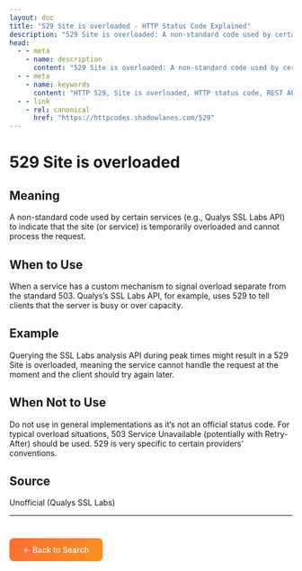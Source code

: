 ```yaml
---
layout: doc
title: "529 Site is overloaded - HTTP Status Code Explained"
description: "529 Site is overloaded: A non-standard code used by certain services (e.g., Qualys SSL Labs API) to indicate that the site (or service) is temporarily overlo..."
head:
  - - meta
    - name: description
      content: "529 Site is overloaded: A non-standard code used by certain services (e.g., Qualys SSL Labs API) to indicate that the site (or service) is temporarily overlo..."
  - - meta
    - name: keywords
      content: "HTTP 529, Site is overloaded, HTTP status code, REST API, web development"
  - - link
    - rel: canonical
      href: "https://httpcodes.shadowlanes.com/529"
---
```


# 529 Site is overloaded

## Meaning

A non-standard code used by certain services (e.g., Qualys SSL Labs API) to indicate that the site (or service) is temporarily overloaded and cannot process the request.

## When to Use

When a service has a custom mechanism to signal overload separate from the standard 503. Qualys’s SSL Labs API, for example, uses 529 to tell clients that the server is busy or over capacity.

## Example

Querying the SSL Labs analysis API during peak times might result in a 529 Site is overloaded, meaning the service cannot handle the request at the moment and the client should try again later.

## When Not to Use

Do not use in general implementations as it’s not an official status code. For typical overload situations, 503 Service Unavailable (potentially with Retry-After) should be used. 529 is very specific to certain providers’ conventions.

## Source

Unofficial (Qualys SSL Labs)

---

<div style="margin-top: 40px;">
  <a href="/" style="display: inline-block; padding: 12px 24px; background: linear-gradient(135deg, #ff6b35, #f7931e); color: white; text-decoration: none; border-radius: 8px; font-weight: 500;">← Back to Search</a>
</div>
